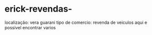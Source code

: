 # erick-revendas-
localização: vera guarani 
tipo de comercio: revenda de veiculos 
aqui e possivel encontrar varios 
